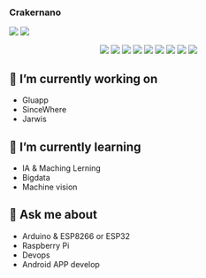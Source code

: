 ### Crakernano

<!--
**crakernano/crakernano** is a ✨ _special_ ✨ repository because its `README.md` (this file) appears on your GitHub profile.

Here are some ideas to get you started:

- 🔭 I’m currently working on ...
- 🌱 I’m currently learning ...
- 👯 I’m looking to collaborate on ...
- 🤔 I’m looking for help with ...
- 💬 Ask me about ...
- 📫 How to reach me: ...
- 😄 Pronouns: ...
- ⚡ Fun fact: ...
-->
<!--<img src="https://gitlang.mrmarble.dev/crakernano?format=svg">-->
  <p align = "left">
    <img src="https://github-readme-stats.vercel.app/api?username=crakernano&show_icons=true&theme=highcontrast&line_height=27"> 
    <img src="https://github-readme-stats.vercel.app/api/top-langs/?username=crakernano&hide=css,html&theme=highcontrast&line_height=27">
  </p>

<p align = "center">
<img src="https://img.shields.io/badge/python%20-%2314354C.svg?&style=for-the-badge&logo=python&logoColor=yellow"/>
<img src="https://img.shields.io/badge/php%20-%2314354C.svg?&style=for-the-badge&logo=php&logoColor=777BB4"/>
<img src="https://img.shields.io/badge/-Javascript%20-%2314354C.svg?style=for-the-badge&logo=javascript&logoColor=yellow"/>
<img src="https://img.shields.io/badge/java%20-%2314354C.svg?&style=for-the-badge&logo=java&logoColor=red"/>
<img src="https://img.shields.io/badge/docker%20-%2314354C.svg?&style=for-the-badge&logo=docker&logoColor=white"/>
<img src="https://img.shields.io/badge/jenkis%20-%2314354C.svg?&style=for-the-badge&logo=jenkins&logoColor=black"/>
<img src="https://img.shields.io/badge/kubernetes%20-%2314354C.svg?&style=for-the-badge&logo=kubernetes&logoColor=white"/>
<img src="https://img.shields.io/badge/dart%20-%2314354C.svg?&style=for-the-badge&logo=dart&logoColor=white"/>
<img src="https://img.shields.io/badge/flutter%20-%2314354C.svg?&style=for-the-badge&logo=flutter&logoColor=white"/>  
</p>

## 🔭 I’m currently working on

- Gluapp
- SinceWhere
- Jarwis


## 🌱 I’m currently learning 

- IA & Maching Lerning
- Bigdata
- Machine vision

## 💬 Ask me about 

- Arduino & ESP8266 or ESP32
- Raspberry Pi
- Devops
- Android APP develop
